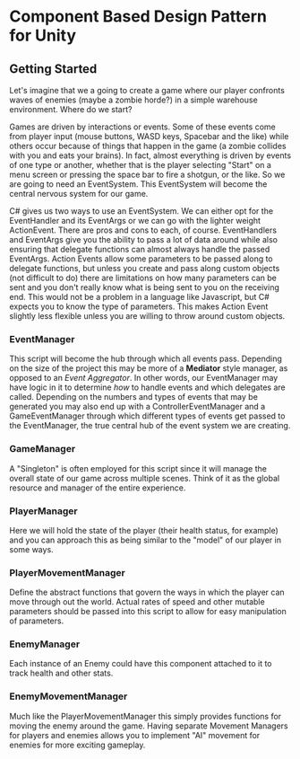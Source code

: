 # Component Based Design Pattern for Unity

## Getting Started
Let's imagine that we a going to create a game where our player confronts waves of enemies (maybe a zombie horde?) in a simple warehouse environment. Where do we start?

Games are driven by interactions or events. Some of these events come from player input (mouse buttons, WASD keys, Spacebar and the like) while others occur because of things that happen in the game (a zombie collides with you and eats your brains). In fact, almost everything is driven by events of one type or another, whether that is the player selecting "Start" on a menu screen or pressing the space bar to fire a shotgun, or the like. So we are going to need an EventSystem. This EventSystem will become the central nervous system for our game.

C# gives us two ways to use an EventSystem. We can either opt for the EventHandler and its EventArgs or we can go with the lighter weight ActionEvent. There are pros and cons to each, of course. EventHandlers and EventArgs give you the ability to pass a lot of data around while also ensuring that delegate functions can almost always handle the passed EventArgs. Action Events allow some parameters to be passed along to delegate functions, but unless you create and pass along custom objects (not difficult to do) there are limitations on how many parameters can be sent and you don't really know what is being sent to you on the receiving end. This would not be a problem in a language like Javascript, but C# expects you to know the type of parameters. This makes Action Event slightly less flexible unless you are willing to throw around custom objects.

### EventManager
This script will become the hub through which all events pass. Depending on the size of the project this may be more of a **Mediator** style manager, as opposed to an _Event Aggregator_. In other words, our EventManager may have logic in it to determine _how_ to handle events and which delegates are called. Depending on the numbers and types of events that may be generated you may also end up with a ControllerEventManager and a GameEventManager through which different types of events get passed to the EventManager, the true central hub of the event system we are creating.

### GameManager
A "Singleton" is often employed for this script since it will manage the overall state of our game across multiple scenes. Think of it as the global resource and manager of the entire experience.

### PlayerManager
Here we will hold the state of the player (their health status, for example) and you can approach this as being similar to the "model" of our player in some ways.

### PlayerMovementManager
Define the abstract functions that govern the ways in which the player can move through out the world. Actual rates of speed and other mutable parameters should be passed into this script to allow for easy manipulation of parameters.

### EnemyManager
Each instance of an Enemy could have this component attached to it to track health and other stats.

### EnemyMovementManager
Much like the PlayerMovementManager this simply provides functions for moving the enemy around the game. Having separate Movement Managers for players and enemies allows you to implement "AI" movement for enemies for more exciting gameplay.





